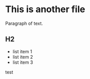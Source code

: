 # This is another file

Paragraph of text.

## H2

- list item 1
- list item 2
- list item 3


test
